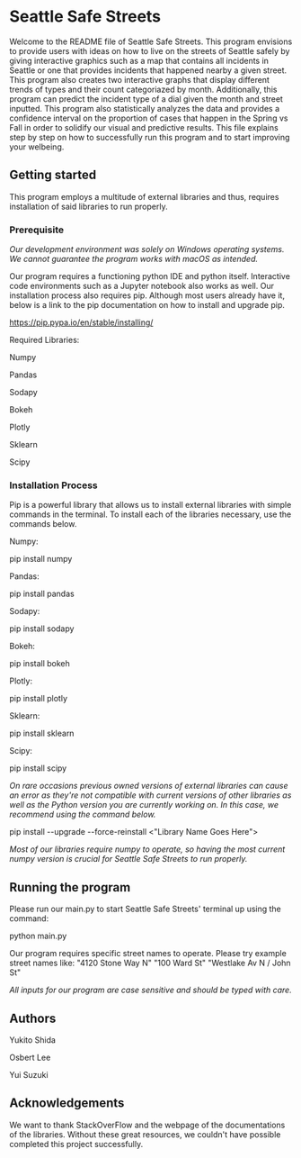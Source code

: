 # Seattle Safe Streets
Welcome to the README file of Seattle Safe Streets. This program envisions to provide users with ideas on how to live on the streets of Seattle safely by giving interactive graphics such as a map that contains all incidents in Seattle or one that provides incidents that happened nearby a given street. This program also creates two interactive graphs that display different trends of types and their count categoriazed by month. Additionally, this program can predict the incident type of a dial given the month and street inputted. This program also statistically analyzes the data and provides a confidence interval on the proportion of cases that happen in the Spring vs Fall in order to solidify our visual and predictive results. This file explains step by step on how to successfully run this program and to start improving your welbeing.

## Getting started
This program employs a multitude of external libraries and thus, requires installation of said libraries to run properly.

### Prerequisite
*Our development environment was solely on Windows operating systems. We cannot guarantee the program works with
macOS as intended.*

Our program requires a functioning python IDE and python itself. Interactive code environments such as a Jupyter notebook also works as well. Our installation process also requires pip. Although most users already have it, below is a link to the pip documentation on how to install and upgrade pip.

https://pip.pypa.io/en/stable/installing/

Required Libraries: 

Numpy

Pandas

Sodapy

Bokeh

Plotly

Sklearn

Scipy 

### Installation Process  

Pip is a powerful library that allows us to install external libraries with simple commands in the terminal. To install each of the libraries necessary, use the commands below.

Numpy:

pip install numpy

Pandas:

pip install pandas

Sodapy:

pip install sodapy

Bokeh:

pip install bokeh

Plotly:

pip install plotly

Sklearn:

pip install sklearn

Scipy:

pip install scipy

*On rare occasions previous owned versions of external libraries can cause an error as they're not compatible with current versions of other libraries as well as the Python version you are currently working on. In this case, we recommend using the command below.*

pip install --upgrade --force-reinstall <"Library Name Goes Here">  

*Most of our libraries require numpy to operate, so having the most current numpy version is crucial for Seattle Safe Streets to run properly.*

  

## Running the program  

Please run our main.py to start Seattle Safe Streets' terminal up using the command:

python main.py

Our program requires specific street names to operate. Please try example street names like:
"4120 Stone Way N"
"100 Ward St"
"Westlake Av N / John St"

*All inputs for our program are case sensitive and should be typed with care.*  

## Authors

Yukito Shida

Osbert Lee

Yui Suzuki


## Acknowledgements

We want to thank StackOverFlow and the webpage of the documentations of the libraries. Without these great resources, we couldn't have possible completed this project successfully.